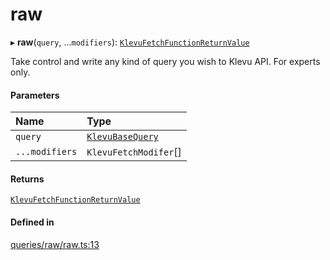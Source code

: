 # raw
      
▸ **raw**(`query`, ...`modifiers`): [`KlevuFetchFunctionReturnValue`](klevufetchfunctionreturnvalue.md)

Take control and write any kind of query you wish to Klevu API. For experts only.

#### Parameters

| Name | Type |
| :------ | :------ |
| `query` | [`KlevuBaseQuery`](klevubasequery.md) |
| `...modifiers` | `KlevuFetchModifer`[] |

#### Returns

[`KlevuFetchFunctionReturnValue`](klevufetchfunctionreturnvalue.md)

#### Defined in

[queries/raw/raw.ts:13](https://github.com/klevultd/frontend-sdk/blob/4665e27/packages/klevu-core/src/queries/raw/raw.ts#L13)


